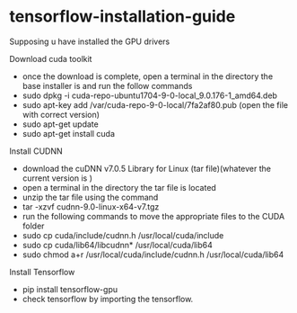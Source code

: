 # tensorflow-installation-guide

Supposing u have installed the GPU drivers

Download cuda toolkit 
* once the download is complete, open a terminal in the directory the base installer is and run the follow commands
* sudo dpkg -i cuda-repo-ubuntu1704-9-0-local_9.0.176-1_amd64.deb
* sudo apt-key add /var/cuda-repo-9-0-local/7fa2af80.pub (open the file with correct version) 
* sudo apt-get update
* sudo apt-get install cuda

Install CUDNN

* download the cuDNN v7.0.5 Library for Linux (tar file)(whatever the current version is )
* open a terminal in the directory the tar file is located
* unzip the tar file using the command
* tar -xzvf cudnn-9.0-linux-x64-v7.tgz
* run the following commands to move the appropriate files to the CUDA folder
* sudo cp cuda/include/cudnn.h /usr/local/cuda/include
* sudo cp cuda/lib64/libcudnn* /usr/local/cuda/lib64
* sudo chmod a+r /usr/local/cuda/include/cudnn.h /usr/local/cuda/lib64

Install Tensorflow
* pip install tensorflow-gpu
* check tensorflow by importing the tensorflow.
